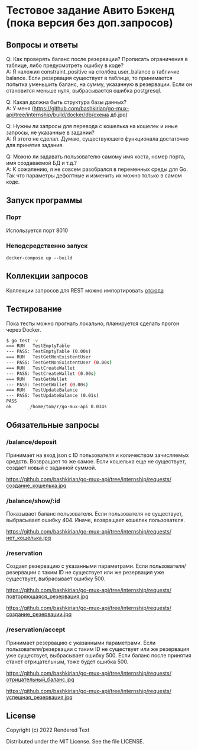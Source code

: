 # Тестовое задание Авито Бэкенд (пока версия без доп.запросов)

## Вопросы и ответы

Q: Как проверять баланс после резервации? Прописать ограничения в таблице, либо предусмотреть ошибку в коде?  
A: Я наложил constraint_positive на столбец user_balance в табличке balance. Если резервация существует в таблице, то принимается попытка уменьшить баланс, на сумму, указанную в резервации. Если он становится меньше нуля, выбрасывается ошибка postgresql.

Q: Какая должна быть структура базы данных?  
A: У меня (https://github.com/bashkirian/go-mux-api/tree/internship/build/docker/db/схема дб.jpq)

Q: Нужны ли запросы для перевода с кошелька на кошелек и иные запросы, не указанные в задании?  
A: Я этого не сделал. Думаю, существующего функционала достаточно для принятия задания.

Q: Можно ли задавать пользователю самому имя хоста, номер порта, имя создаваемой БД и т.д.?  
A: К сожалению, я не совсем разобрался в переменных среды для Go. Так что параметры дефолтные и изменить их можно только в самом коде.

## Запуск программы

### Порт

Используется порт 8010

### Неподсредственно запуск 
```ShellSession
docker-compose up --build
```
## Коллекции запросов

Коллекции запросов для REST можно импортировать [отсюда](https://github.com/bashkirian/go-mux-api/tree/internship/Postman)

## Тестирование

Пока тесты можно прогнать локально, планируется сделать прогон через Docker.  
```bash
$ go test -v
=== RUN   TestEmptyTable
--- PASS: TestEmptyTable (0.00s)
=== RUN   TestGetNonExistentUser
--- PASS: TestGetNonExistentUser (0.00s)
=== RUN   TestCreateWallet
--- PASS: TestCreateWallet (0.00s)
=== RUN   TestGetWallet
--- PASS: TestGetWallet (0.00s)
=== RUN   TestUpdateBalance
--- PASS: TestUpdateBalance (0.01s)
PASS
ok      _/home/tom/r/go-mux-api 0.034s
```
## Обязательные запросы

### /balance/deposit

Принимает на вход json с ID пользователя и количеством зачисляемых средств. Возвращает то же самое. Если кошелька еще не существует, создает новый с заданной суммой.  

https://github.com/bashkirian/go-mux-api/tree/internship/requests/создание_кошелька.jpq

### /balance/show/:id

Показывает баланс пользователя. Если пользователя не существует, выбрасывает ошибку 404. Иначе, возвращает кошелек пользователя.  

https://github.com/bashkirian/go-mux-api/tree/internship/requests/нет_кошелька.jpq  

### /reservation

Создает резервацию с указанными параметрами. Если пользователя/резервации с таким ID не существует или же резервация уже существует, выбрасывает ошибку 500.

https://github.com/bashkirian/go-mux-api/tree/internship/requests/повторяющаяся_резервация.jpq  

https://github.com/bashkirian/go-mux-api/tree/internship/requests/создание_резервации.jpq  

### /reservation/accept

Принимает резервацию с указанными параметрами. Если пользователя/резервации с таким ID не существует или же резервация уже существует, выбрасывает ошибку 500.
Если баланс после принятия станет отрицательным, тоже будет ошибка 500.

https://github.com/bashkirian/go-mux-api/tree/internship/requests/отрицательный_баланс.jpq  

https://github.com/bashkirian/go-mux-api/tree/internship/requests/успешная_резервация.jpq  

## License

Copyright (c) 2022 Rendered Text

Distributed under the MIT License. See the file LICENSE.
